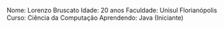 Nome: Lorenzo Bruscato
Idade: 20 anos
Faculdade: Unisul Florianópolis
Curso: Ciência da Computação
Aprendendo: Java (Iniciante)

<!--
**LorenzoB007/LorenzoB007** is a ✨ _special_ ✨ repository because its `README.md` (this file) appears on your GitHub profile.

Here are some ideas to get you started:

- 🔭 I’m currently working on ...
- 🌱 I’m currently learning ...
- 👯 I’m looking to collaborate on ...
- 🤔 I’m looking for help with ...
- 💬 Ask me about ...
- 📫 How to reach me: ...
- 😄 Pronouns: ...
- ⚡ Fun fact: ...
-->
